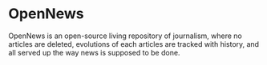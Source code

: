 # OpenNews
OpenNews is an open-source living repository of journalism, where no articles are deleted, evolutions of each articles are tracked with history, and all served up the way news is supposed to be done.
